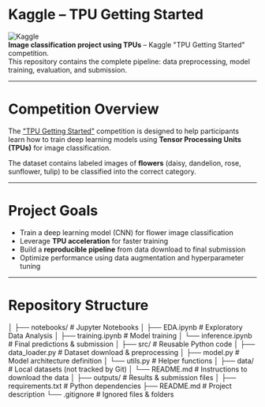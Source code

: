 # Kaggle – TPU Getting Started

![Kaggle](https://img.shields.io/badge/Kaggle-Competition-blue?logo=kaggle)  
**Image classification project using TPUs** – Kaggle "TPU Getting Started" competition.  
This repository contains the complete pipeline: data preprocessing, model training, evaluation, and submission.

----

# Competition Overview
The ["TPU Getting Started"](https://www.kaggle.com/competitions/tpu-getting-started) competition is designed to help participants learn how to train deep learning models using **Tensor Processing Units (TPUs)** for image classification.

The dataset contains labeled images of **flowers** (daisy, dandelion, rose, sunflower, tulip) to be classified into the correct category.

---

# Project Goals
- Train a deep learning model (CNN) for flower image classification
- Leverage **TPU acceleration** for faster training
- Build a **reproducible pipeline** from data download to final submission
- Optimize performance using data augmentation and hyperparameter tuning

---

# Repository Structure
│
├── notebooks/ # Jupyter Notebooks
│ ├── EDA.ipynb # Exploratory Data Analysis
│ ├── training.ipynb # Model training
│ └── inference.ipynb # Final predictions & submission
│
├── src/ # Reusable Python code
│ ├── data_loader.py # Dataset download & preprocessing
│ ├── model.py # Model architecture definition
│ └── utils.py # Helper functions
│
├── data/ # Local datasets (not tracked by Git)
│ └── README.md # Instructions to download the data
│
├── outputs/ # Results & submission files
│
├── requirements.txt # Python dependencies
├── README.md # Project description
└── .gitignore # Ignored files & folders
